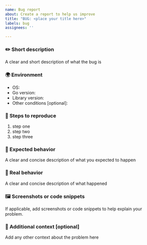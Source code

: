 ```yaml
---
name: Bug report
about: Create a report to help us improve
title: "BUG: <place your title here>"
labels: bug
assignees: ''

---
```


### ✏️ Short description
A clear and short description of what the bug is

### 🌍 Environment
- OS:
- Go version:
- Library version:
- Other conditions [optional]:

### 📜 Steps to reproduce
1. step one
2. step two
3. step three

### 👀 Expected behavior
A clear and concise description of what you expected to happen

### 👀 Real behavior
A clear and concise description of what happened

### 🖼️ Screenshots or code snippets
If applicable, add screenshots or code snippets to help explain your problem.

### 📝 Additional context [optional]
Add any other context about the problem here
